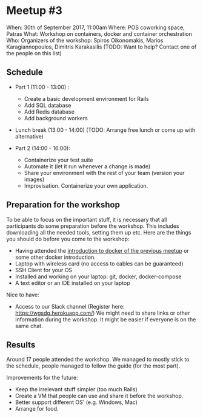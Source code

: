 # Meetup #3

When: 30th of September 2017, 11:00am
Where: POS coworking space, Patras
What: Workshop on containers, docker and container orchestration
Who: Organizers of the workshop: Spiros Oikonomakis, Marios Karagiannopoulos, Dimitris Karakasilis (TODO: Want to help? Contact one of the people on this list)

## Schedule

- Part 1 (11:00 - 13:00) :
  - Create a basic development environment for Rails
  - Add SQL database
  - Add Redis database
  - Add background workers

- Lunch break (13:00 - 14:00) (TODO: Arrange free lunch or come up with alternative)

- Part 2 (14:00 - 16:00):
  - Containerize your test suite
  - Automate it (let it run whenever a change is made)
  - Share your environment with the rest of your team (version your images)
  - Improvisation. Containerize your own application.

## Preparation for the workshop

To be able to focus on the important stuff, it is necessary that all participants do some preparation before the workshop. This includes downloading all the needed tools, setting them up etc. Here are the things you should do before you come to the workshop:

- Having attended the [introduction to docker of the previous meetup](https://github.com/western-greece-developers/meetup/blob/master/meetups/2/Docker%20101.pdf) or some other docker introduction.
- Laptop with wireless card (no access to cables can be guaranteed)
- SSH Client for your OS
- Installed and working on your laptop: git, docker, docker-compose
- A text editor or an IDE installed on your laptop

Nice to have:

- Access to our Slack channel (Register here: https://wgsdg.herokuapp.com/)
  We might need to share links or other information during the workshop. It might be easier if everyone is on the same chat.

## Results

Around 17 people attended the workshop. We managed to mostly stick to the schedule, people managed to follow the guide (for the most part).

Improvements for the future:

- Keep the irrelevant stuff simpler (too much Rails)
- Create a VM that people can use and share it before the workshop.
- Better support different OS' (e.g. Windows, Mac)
- Arrange for food.
